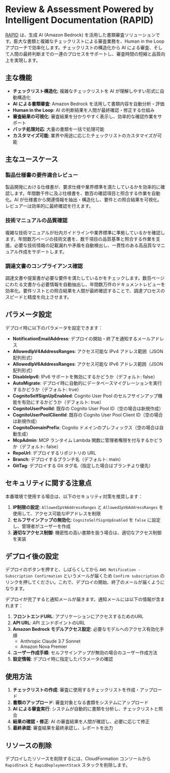 # Review & Assessment Powered by Intelligent Documentation (RAPID)

[RAPID](https://github.com/aws-samples/review-and-assessment-powered-by-intelligent-documentation) は、生成 AI (Amazon Bedrock) を活用した書類審査ソリューションです。膨大な書類と複雑なチェックリストによる審査業務を、Human in the Loop アプローチで効率化します。チェックリストの構造化から AI による審査、そして人間の最終判断までの一連のプロセスをサポートし、審査時間の短縮と品質向上を実現します。

## 主な機能

- **チェックリスト構造化**: 複雑なチェックリストを AI が理解しやすい形式に自動構造化
- **AI による書類審査**: Amazon Bedrock を活用して書類内容を自動分析・評価
- **Human in the Loop**: AI の判断結果を人間が最終確認・修正する仕組み
- **審査結果の可視化**: 審査結果を分かりやすく表示し、効率的な確認作業をサポート
- **バッチ処理対応**: 大量の書類を一括で処理可能
- **カスタマイズ可能**: 業界や用途に応じたチェックリストのカスタマイズが可能

## 主なユースケース

### 製品仕様書の要件適合レビュー

製品開発における仕様書が、要求仕様や業界標準を満たしているかを効率的に確認します。年間数千件に及ぶ仕様書を、数百の確認項目と照合する作業を自動化。AI が仕様書から関連情報を抽出・構造化し、要件との照合結果を可視化。レビュアーは効率的に最終確認を行えます。

### 技術マニュアルの品質確認

複雑な技術マニュアルが社内ガイドラインや業界標準に準拠しているかを確認します。年間数万ページの技術文書を、数千項目の品質基準と照合する作業を支援。必要な技術情報の記載漏れや矛盾を自動検出し、一貫性のある高品質なマニュアル作成をサポートします。

### 調達文書のコンプライアンス確認

調達文書や提案書が必要な要件を満たしているかをチェックします。数百ページにわたる文書から必要情報を自動抽出し、年間数万件のドキュメントレビューを効率化。要件リストとの照合結果を人間が最終確認することで、調達プロセスのスピードと精度を向上させます。

## パラメータ設定

デプロイ時に以下のパラメータを設定できます：

* **NotificationEmailAddress**: デプロイの開始・終了を通知するメールアドレス
* **AllowedIpV4AddressRanges**: アクセス可能な IPv4 アドレス範囲（JSON配列形式）
* **AllowedIpV6AddressRanges**: アクセス可能な IPv6 アドレス範囲（JSON配列形式）
* **DisableIpv6**: IPv6 サポートを無効にするかどうか（デフォルト: false）
* **AutoMigrate**: デプロイ時に自動的にデータベースマイグレーションを実行するかどうか（デフォルト: true）
* **CognitoSelfSignUpEnabled**: Cognito User Pool のセルフサインアップ機能を有効にするかどうか（デフォルト: true）
* **CognitoUserPoolId**: 既存の Cognito User Pool ID（空の場合は新規作成）
* **CognitoUserPoolClientId**: 既存の Cognito User Pool Client ID（空の場合は新規作成）
* **CognitoDomainPrefix**: Cognito ドメインのプレフィックス（空の場合は自動生成）
* **McpAdmin**: MCP ランタイム Lambda 関数に管理者権限を付与するかどうか（デフォルト: false）
* **RepoUrl**: デプロイするリポジトリの URL
* **Branch**: デプロイするブランチ名（デフォルト: main）
* **GitTag**: デプロイする Git タグ名（指定した場合はブランチより優先）

## セキュリティに関する注意点

本番環境で使用する場合は、以下のセキュリティ対策を推奨します：

1. **IP制限の設定**: `AllowedIpV4AddressRanges` と `AllowedIpV6AddressRanges` を使用して、アクセス可能なIPアドレスを制限
2. **セルフサインアップの無効化**: `CognitoSelfSignUpEnabled` を `false` に設定し、管理者がユーザーを作成
3. **適切なアクセス制御**: 機密性の高い書類を扱う場合は、適切なアクセス制御を実装

## デプロイ後の設定

デプロイのボタンを押すと、しばらくしてから `AWS Notification - Subscription Confirmation` というメールが届くため `Confirm subscription` のリンクを押してください。これで、デプロイの開始、終了のメールが届くようになります。

デプロイが完了すると通知メールが届きます。通知メールには以下の情報が含まれます：

1. **フロントエンドURL**: アプリケーションにアクセスするためのURL
2. **API URL**: API エンドポイントのURL
3. **Amazon Bedrock モデルアクセス設定**: 必要なモデルへのアクセス有効化手順
   - Anthropic Claude 3.7 Sonnet
   - Amazon Nova Premier
4. **ユーザー作成手順**: セルフサインアップが無効の場合のユーザー作成方法
5. **設定情報**: デプロイ時に指定したパラメータの確認

## 使用方法

1. **チェックリストの作成**: 審査に使用するチェックリストを作成・アップロード
2. **書類のアップロード**: 審査対象となる書類をシステムにアップロード
3. **AI による審査実行**: システムが自動的に書類を分析し、チェックリストと照合
4. **結果の確認・修正**: AI の審査結果を人間が確認し、必要に応じて修正
5. **最終承認**: 審査結果を最終承認し、レポートを出力

## リソースの削除

デプロイしたリソースを削除するには、CloudFormation コンソールから `RapidStack` と `RapidDeploymentStack` スタックを削除します。
